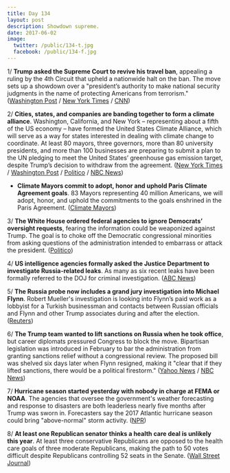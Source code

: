 ```yaml
---
title: Day 134
layout: post
description: Showdown supreme.
date: 2017-06-02
image:
  twitter: /public/134-t.jpg
  facebook: /public/134-f.jpg
---
```


1/ **Trump asked the Supreme Court to revive his travel ban**, appealing a ruling by the 4th Circuit that upheld a nationwide halt on the ban. The move sets up a showdown over a "president’s authority to make national security judgments in the name of protecting Americans from terrorism." ([Washington Post](https://www.washingtonpost.com/politics/courts_law/trump-turns-to-supreme-court-to-move-forward-on-travel-ban/2017/06/01/f2be9456-46d9-11e7-bcde-624ad94170ab_story.html) / [New York Times](https://www.nytimes.com/2017/06/02/us/politics/trump-travel-ban-supreme-court.html) / [CNN](http://www.cnn.com/2017/06/01/politics/trump-travel-ban-supreme-court/index.html))

2/ **Cities, states, and companies are banding together to form a climate alliance**. Washington, California, and New York – representing about a fifth of the US economy – have formed the United States Climate Alliance, which will serve as a way for states interested in dealing with climate change to coordinate. At least 80 mayors, three governors, more than 80 university presidents, and more than 100 businesses are preparing to submit a plan to the UN pledging to meet the United States’ greenhouse gas emission target, despite Trump’s decision to withdraw from the agreement. ([New York Times](https://www.nytimes.com/2017/06/01/climate/american-cities-climate-standards.html) / [Washington Post](https://www.washingtonpost.com/news/energy-environment/wp/2017/06/01/these-titans-of-industry-just-broke-with-trumps-decision-to-exit-the-paris-accords/) / [Politico](http://www.politico.com/story/2017/06/01/climate-alliance-washington-california-new-york-239038) / [NBC News](http://www.nbcnews.com/news/us-news/california-other-states-step-climate-policy-void-n767301))

* **Climate Mayors commit to adopt, honor and uphold Paris Climate Agreement goals**. 83 Mayors representing 40 million Americans, we will adopt, honor, and uphold the commitments to the goals enshrined in the Paris Agreement. ([Climate Mayors](https://medium.com/@ClimateMayors/climate-mayors-commit-to-adopt-honor-and-uphold-paris-climate-agreement-goals-ba566e260097))

3/ **The White House ordered federal agencies to ignore Democrats’ oversight requests**, fearing the information could be weaponized against Trump. The goal is to choke off the Democratic congressional minorities from asking questions of the administration intended to embarrass or attack the president. ([Politico](http://www.politico.com/story/2017/06/02/federal-agencies-oversight-requests-democrats-white-house-239034))

4/ **US intelligence agencies formally asked the Justice Department to investigate Russia-related leaks**. As many as six recent leaks have been formally referred to the DOJ for criminal investigation. ([ABC News](http://abcnews.go.com/US/us-intel-agencies-formally-doj-investigate-russia-related/story?id=47779764))

5/ **The Russia probe now includes a grand jury investigation into Michael Flynn**. Robert Mueller's investigation is looking into Flynn’s paid work as a lobbyist for a Turkish businessman and contacts between Russian officials and Flynn and other Trump associates during and after the election. ([Reuters](http://www.reuters.com/article/us-usa-trump-flynn-turkey-exclusive-idUSKBN18T276))

6/ **The Trump team wanted to lift sanctions on Russia when he took office**, but career diplomats pressured Congress to block the move. Bipartisan legislation was introduced in February to bar the administration from granting sanctions relief without a congressional review. The proposed bill was shelved six days later when Flynn resigned, making it "clear that if they lifted sanctions, there would be a political firestorm." ([Yahoo News](https://www.yahoo.com/news/trump-administrations-secret-efforts-ease-russia-sanctions-fell-short-231301145.html) / [NBC News](http://www.nbcnews.com/politics/white-house/former-diplomats-trump-team-sought-lift-sanctions-russia-n767406))

7/ **Hurricane season started yesterday with nobody in charge at FEMA or NOAA**. The agencies that oversee the government's weather forecasting and response to disasters are both leaderless nearly five months after Trump was sworn in. Forecasters say the 2017 Atlantic hurricane season could bring "above-normal" storm activity. ([NPR](http://www.npr.org/2017/06/01/531012881/disaster-agency-to-weather-hurricane-season-with-no-leader-proposed-cuts))

8/ **At least one Republican senator thinks a health care deal is unlikely this year**. At least three conservative Republicans are opposed to the health care goals of three moderate Republicans, making the path to 50 votes difficult despite Republicans controlling 52 seats in the Senate. ([Wall Street Journal](https://blogs.wsj.com/washwire/2017/06/02/republican-senator-says-deal-on-health-care-unlikely-this-year/))